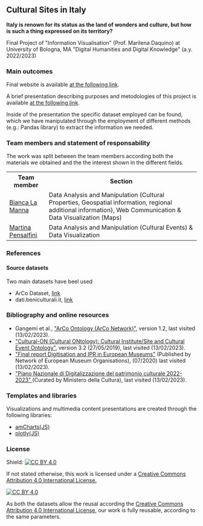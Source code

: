 <h2>Cultural Sites in Italy</h2>

<b>Italy is renown for its status as the land of wonders and culture, but how is such a thing expressed on its territory?</b>

Final Project of "Information Visualisation" (Prof. Marilena Daquino) at University of Bologna, MA "Digital Humanities and Digital Knowledge" (a.y. 2022/2023)

<h3>Main outcomes</h3>

Final website is available <a href="https://infoviz-icd.github.io/Infoviz-ICD/#">at the following link</a>.

A brief presentation describing purposes and metodologies of this project is available <a href="https://github.com/Infoviz-ICD/Infoviz-ICD/blob/c5a8d3fffd932590947823cc30ca5a7cd87a57f8/documentation.ipynb">at the following link</a>.

Inside of the presentation the specific dataset employed can be found, which we have manipulated through the employment of different methods (e.g.: Pandas library) to extract the information we needed.

<h3>Team members and statement of responsability</h3>


The work was split between the team members according both the materials we obtained and the the interest shown in the different fields.
<table>
  <tr><th>
    Team member</th>	<th>Section</th></tr>
  <tr><td><a href="mailto:bianca.lamanna@studio.unibo.it" class="social-link">Bianca La Manna</a></td>	<td>Data Analysis and Manipulation (Cultural Properties, Geospatial information, regional additional information), Web Communication & Data Visualization (Maps)</td></tr>
  <tr><td><a href="mailto:martina.pensalfini@studio.unibo.it" class="social-link">Martina Pensalfini</a></td>	<td>Data Analysis and Manipulation (Cultural Events) & Data Visualization</td></tr>

  </table>
<h3>References</h3>

<h4>Source datasets</h4>

Two main datasets have beel used
<ul>

  <li>ArCo Dataset, <a href="https://dati.beniculturali.it/arco/index.php">link</a></li>
  <li>dati.beniculturali.it, <a href="https://dati.cultura.gov.it">link</a></li>
  
  </ul>
<h3>Bibliography and online resources</h3>

<ul>
  <li>Gangemi et al., <a href="http://wit.istc.cnr.it/arco/lode/extract?lang=en&url=https://raw.githubusercontent.com/ICCD-MiBACT/ArCo/master/ArCo-release/ontologie/arco/arco.owl">"ArCo Ontology (ArCo Network)"</a>, version 1.2, last visited (13/02/2023).</li>
  <li><a href="https://ontopia-lode.agid.gov.it/lode/extract?url=https://w3id.org/italia/onto/Cultural-ON">"Cultural-ON (Cultural ONtology): Cultural Institute/Site and Cultural Event Ontology"</a>, version 3.2 (27/05/2019), last visited (13/02/2023).</li>
  <li><a href="https://www.ne-mo.org/fileadmin/Dateien/public/Publications/NEMO_Final_Report_Digitisation_and_IPR_in_European_Museums_WG_07.2020.pdf">"Final report
    Digitisation and IPR in European Museums"</a> (Published by Network of European Museum Organisations), (07/2020) last visited (13/02/2023).</li>
    <li><a href="https://digitallibrary.cultura.gov.it/wp-content/uploads/2023/01/PND_versione1_1_gen2023.pdf">"Piano Nazionale di Digitalizzazione del patrimonio culturale 2022-2023" </a>(Curated by Ministero della Cultura), last visited (13/02/2023).</li>
</ul>


<h3>Templates and libraries</h3>

Visualizations and multimedia content presentations are created through the following libraries:

<ul>
  <li><a href="https://www.amcharts.com/demos/simple-column-chart/">amCharts(JS)</a></li>
  <li><a href="https://www.amcharts.com/demos/simple-column-chart/](https://plotly.com/javascript/bar-charts/#basic-bar-chart)">plotly(JS)</a></li></ul>


<h3>License</h3>

Shield: <a href="https://creativecommons.org/licenses/by/4.0/legalcode"><img src="https://camo.githubusercontent.com/bca967b18143b8a5b2ffe78bd4a1a30f6bc21de83bd8336f748e96498af38b38/68747470733a2f2f696d672e736869656c64732e696f2f62616467652f4c6963656e73652d43432532304259253230342e302d6c69676874677265792e737667" alt="CC BY 4.0" data-canonical-src="https://img.shields.io/badge/License-CC%20BY%204.0-lightgrey.svg" style="max-width: 100%;"></a>


If not stated otherwise, this work is licensed under a <a href="https://creativecommons.org/licenses/by/4.0/legalcode">Creative Commons Attribution 4.0 International License.</a>


<a href="https://creativecommons.org/licenses/by/4.0/legalcode"><img src="https://camo.githubusercontent.com/72af7c8e70a45c471163e803748d0338b3b2b52f6b040804e549e4163de72a58/68747470733a2f2f692e6372656174697665636f6d6d6f6e732e6f72672f6c2f62792f342e302f38387833312e706e67" alt="CC BY 4.0" data-canonical-src="https://i.creativecommons.org/l/by/4.0/88x31.png" style="max-width: 100%;"></a>

As both the datasets allow the reusal according the <a href="https://creativecommons.org/licenses/by/4.0/legalcode">Creative Commons Attribution 4.0 International License</a>, our work is fully reusable, according to the same parameters.





